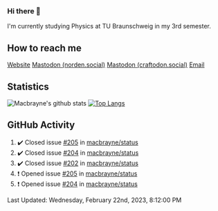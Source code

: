 ### Hi there 👋
I'm currently studying Physics at TU Braunschweig in my 3rd semester.

## How to reach me
[Website](https://florentin-schleuss.de)
<a rel="me" href="https://norden.social/@florentin">Mastodon (norden.social)</a>
<a rel="me" href="https://craftodon.social/@frodolon">Mastodon (craftodon.social)</a>
[Email](mailto:hello@macbrayne.de)

## Statistics
![Macbrayne's github stats](https://github-readme-stats.vercel.app/api?username=macbrayne&count_private=true&show_icons=true&hide_rank=true&custom_title=macbrayne's%20GitHub%20Stats)
[![Top Langs](https://github-readme-stats.vercel.app/api/top-langs/?username=macbrayne&exclude_repo=liftron&layout=compact)](https://github.com/anuraghazra/github-readme-stats)
## GitHub Activity

<!--RECENT_ACTIVITY:start-->
1. ✔️ Closed issue [#205](https://github.com/macbrayne/status/issues/205) in [macbrayne/status](https://github.com/macbrayne/status)
2. ✔️ Closed issue [#204](https://github.com/macbrayne/status/issues/204) in [macbrayne/status](https://github.com/macbrayne/status)
3. ✔️ Closed issue [#202](https://github.com/macbrayne/status/issues/202) in [macbrayne/status](https://github.com/macbrayne/status)
4. ❗️ Opened issue [#205](https://github.com/macbrayne/status/issues/205) in [macbrayne/status](https://github.com/macbrayne/status)
5. ❗️ Opened issue [#204](https://github.com/macbrayne/status/issues/204) in [macbrayne/status](https://github.com/macbrayne/status)
<!--RECENT_ACTIVITY:end-->

<!--RECENT_ACTIVITY:last_update-->
Last Updated: Wednesday, February 22nd, 2023, 8:12:00 PM
<!--RECENT_ACTIVITY:last_update_end-->


<!--
**macbrayne/macbrayne** is a ✨ _special_ ✨ repository because its `README.md` (this file) appears on your GitHub profile.

Here are some ideas to get you started:

- 🔭 I’m currently working on ...
- 🌱 I’m currently learning ...
- 👯 I’m looking to collaborate on ...
- 🤔 I’m looking for help with ...
- 💬 Ask me about ...
- 📫 How to reach me: ...
- 😄 Pronouns: ...
- ⚡ Fun fact: ...
-->
